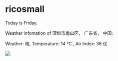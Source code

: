 # ricosmall

Today is Friday.

Weather infomation of 深圳市南山区， 广东省， 中国: 

Weather: 晴, Temperature: 14 ℃ , Air Index: 36 优

<img src="https://github-readme-stats.vercel.app/api?username=ricosmall&show_icons=true" />
